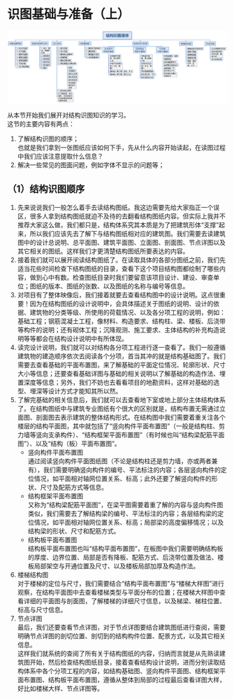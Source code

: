 # 识图基础与准备（上）  
![](https://github.com/Chenlingjie/my_bimcourses/blob/master/1.BIM%E5%BF%85%E4%BF%AE%E8%AF%BE-%E7%BB%93%E6%9E%84%E8%AF%86%E5%9B%BE%E8%AF%BE%E7%A8%8B/images/2-1%E7%BB%93%E6%9E%84%E8%AF%86%E5%9B%BE%E9%A1%BA%E5%BA%8F.png)

从本节开始我们展开对结构识图知识的学习。  
这节的主要内容有两点：  
1. 了解结构识图的顺序；  
也就是我们拿到一张图纸应该如何下手，先从什么内容开始读起，在读图过程中我们应该注意提取什么信息？  
2. 解决一些常见的图面问题，例如字体不显示的问题等；  
## （1）结构识图顺序
1. 先来说说我们一般怎么着手去读结构图纸。我这边需要先给大家指正一个误区，很多人拿到结构图纸就迫不及待的去翻看结构图纸内容。但实际上我并不推荐大家这么做，我们都只是，结构体系究其本质是为了把建筑形体“支撑”起来，所以我们应该先去了解下与结构图纸相对应的建筑图。我们需要去读建筑图中的设计总说明、总平面图、建筑平面图、立面图、剖面图、节点详图以及其它相关的图纸。这样我们才更清楚结构图纸所要表达的内容。  
2. 接着我们就可以展开阅读结构图纸了。在读取具体的各部分图纸之前，我们先适当花些时间检查下结构图纸的目录，查看下这个项目结构图都绘制了哪些内容，做到心中有数。检查图纸目录时我们要留意该项目设计、建设、审查单位；图纸的版本、图纸的张数、以及图纸的名称与编号等信息。  
3. 对项目有了整体映像后，我们接着就要去查看结构图中的设计说明。这点很重要！因为在结构图纸的设计说明中，会具体描述关于图纸的说明、设计的依据、建筑物的分类等级、所使用的荷载情况、以及各分项工程的说明，例如：基础工程；钢筋混凝土工程，像材料、构造要求、结构柱、梁、楼板、后浇带等构件的说明；还有砌体工程；沉降观测、施工要求、主体结构的补充构造说明等等都会在结构设计说明中有所体现。  
4. 读完设计说明，我们就可以对结构各分项工程进行逐一查看了。我们一般遵循建筑物的建造顺序依次去阅读各个分项，首当其冲的就是结构基础图了。我们需要去查看基础的平面布置图，来了解基础的平面定位情况、轮廓形状、尺寸大小等信息；还要查看基础详图与基础的相关说明以了解基础的构造作法、埋置深度等信息；另外，我们不妨也去看看项目的地勘资料，这样对基础的选型、埋深等设计方式才能知其所以然。
5. 了解完基础的相关信息后，我们就可以去查看地下室或地上部分主体结构体系了。在结构图纸中与建筑专业图纸有个很大的区别就是，结构布置无需通过立面图、剖面图去表示建筑的整体结构形式。在结构图中我们需要着重关注各个楼层的结构平面图，其中就包括了“竖向构件平面布置图”（一般是结构柱、剪力墙等竖向支承构件）、“结构框架平面布置图”（有时候也叫“结构梁配筋平面图”）、以及“结构（板）平面布置图”。  
    - 竖向构件平面布置图  
    通过阅读竖向构件平面图纸图（不论是结构柱还是剪力墙，亦或两者兼有），我们需要明确竖向构件的编号、平法标注的内容；各层竖向构件的定位情况，如平面相对轴网位置关系、标高；此外还要了解竖向构件的形状、尺寸及配筋方式等信息。
    - 结构框架平面布置图  
    又称为“结构梁配筋平面图”，在梁平图需要着重了解的内容与竖向构件图类似，我们需要去了解结构梁的编号、平法标注的内容；各层结构梁的定位情况，如平面相对轴网位置关系、标高；局部梁的高度偏移情况；以及结构梁的形状、尺寸和配筋方式。  
    - 结构板平面布置图  
    结构板平面布置图也叫“结构平面布置图”，在板图中我们需要明确结构板的厚度、边界位置、局部是否有降板、配筋方式、后浇带位置及做法、楼板局部架空与开通位置及尺寸、以及楼板局部加厚及构造作法。
6. 楼梯结构图  
对于楼梯的定位与尺寸，我们需要结合“结构平面布置图”与“楼梯大样图”进行观察，在结构平面图中去查看楼梯类型与平面分布的位置；在楼梯大样图中查看详细的平面图与剖面图，了解楼梯的详细尺寸信息，以及梯梁、梯柱位置、标高与尺寸信息。
7. 节点详图  
最后，我们还要查看节点详图，对于节点详图要结合建筑图纸进行查阅，需要明确节点详图的剖切位置、剖切到的结构构件位置、配景方式，以及其它相关信息。  
这样我们就系统的查阅了所有关于结构图纸的内容，归纳而言就是从先熟读建筑图开始，然后检查结构图纸目录，接着查看结构设计说明，进而分别读取结构体系中各个分项工程的内容，如结构基础图、竖向构件平面图、结构框架平面布置图、结构板平面布置图，遵循从整体到局部的过程最后查看详图大样，好比如楼梯大样、节点详图等。